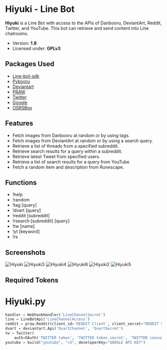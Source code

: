 # Hiyuki - Line Bot

**Hiyuki** is a Line Bot with access to the APIs of Danbooru, DeviantArt, Reddit, Twitter, and YouTube. This bot can retrieve and send content into Line chatrooms.

- Version: **1.8**
- Licensed under: **GPLv3**

## Packages Used
- [Line-bot-sdk](https://github.com/line/line-bot-sdk-python)
- [Pybooru](https://github.com/LuqueDaniel/pybooru)
- [Deviantart](https://github.com/neighbordog/deviantart)
- [PRAW](https://github.com/praw-dev/praw)
- [Twitter](https://github.com/sixohsix/twitter)
- [Google](https://github.com/googleapis/google-api-python-client)
- [OSRSBox](https://www.osrsbox.com/projects/osrsbox-db/)

## Features
- Fetch images from Danbooru at random or by using tags.
- Fetch images from DeviantArt at random or by using a search query.
- Retrieve a list of threads from a specified subreddit.
- Retrieve search results for a query within a subreddit.
- Retrieve latest Tweet from specified users.
- Retrieve a list of search results for a query from YouTube
- Fetch a random item and description from Runescape.

## Functions
- !help
- !random
- !tag [query]
- !dvart [query]
- !reddit [subreddit]
- !rsearch [subreddit] [query]
- !tw [name]
- !yt [keyword]
- !rs

## Screenshots
![Hiyuki](https://user-images.githubusercontent.com/45186205/53592449-4d3b2180-3b64-11e9-8f4f-4cd2df470bd5.png)
![Hiyuki3](https://user-images.githubusercontent.com/45186205/55526748-280a6900-5664-11e9-8509-c4a3aa4cd26b.png)
![Hiyuki4](https://user-images.githubusercontent.com/45186205/55527703-3ce8fb80-5668-11e9-806f-455c5843b1b3.png)
![Hiyuki6](https://user-images.githubusercontent.com/45186205/68439348-45248e80-0195-11ea-878f-0959fc7b9068.png)
![Hiyuki2](https://user-images.githubusercontent.com/45186205/55526651-df52b000-5663-11e9-9190-8a573ea29b5c.png)
![Hiyuki5](https://user-images.githubusercontent.com/45186205/68438425-2375d800-0192-11ea-92e0-080cd515d706.png)



## Required Tokens
# Hiyuki.py
```python
handler = WebhookHandler('LineChannelSecret')
line = LineBotApi('LineChannelAccess')
reddit = praw.Reddit(client_id='REDDIT Client', client_secret="REDDIT Secret", user_agent='REDDIT UserAgent')
dvart = deviantart.Api('DvartChannel', 'DvartSecret')
tw = Twitter(
    auth=OAuth('TWITTER token', 'TWITTER token_secret', 'TWITTER consumer_key', 'TWITTER consumer_secret'))
youtube = build("youtube", "v3", developerKey="GOOGLE API KEY")
```
